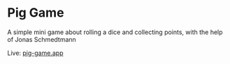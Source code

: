 # Pig Game

A simple mini game about rolling a dice and collecting points, with the help of Jonas Schmedtmann

Live: [pig-game.app](https://pig-game-abdomohamad.netlify.app)
